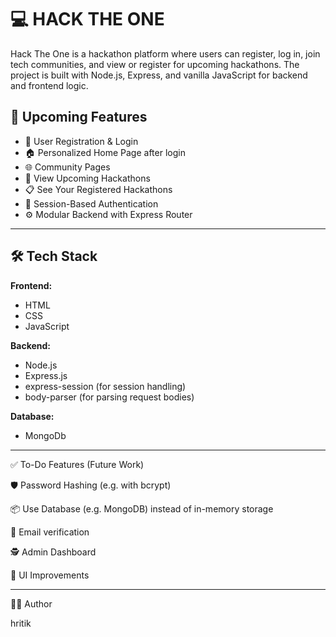# 💻 HACK THE ONE

Hack The One is a hackathon platform where users can register, log in, join tech communities, and view or register for upcoming hackathons. The project is built with Node.js, Express, and vanilla JavaScript for backend and frontend logic.

## 🚀 Upcoming Features

- 🔐 User Registration & Login
- 🏠 Personalized Home Page after login
- 🌐 Community Pages
- 📅 View Upcoming Hackathons
- 📋 See Your Registered Hackathons
- 🧠 Session-Based Authentication
- ⚙️ Modular Backend with Express Router

---

## 🛠️ Tech Stack

**Frontend:**
- HTML
- CSS
- JavaScript 

**Backend:**
- Node.js
- Express.js
- express-session (for session handling)
- body-parser (for parsing request bodies)

**Database:**
- MongoDb

---

✅ To-Do Features (Future Work)

🛡️ Password Hashing (e.g. with bcrypt)

📦 Use Database (e.g. MongoDB) instead of in-memory storage

📧 Email verification

🕵️ Admin Dashboard

🎨 UI Improvements



---

🙋‍♂️ Author

hritik 


